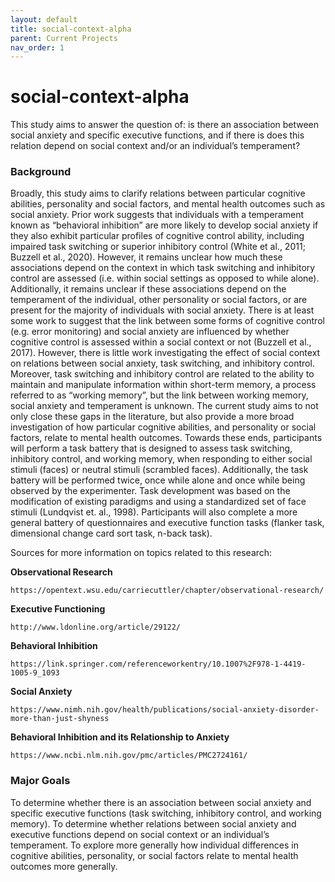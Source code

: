 ```yaml
---
layout: default
title: social-context-alpha
parent: Current Projects
nav_order: 1
---
```


# social-context-alpha

This study aims to answer the question of: is there an association between social anxiety and specific executive functions, and if there is does this relation depend on social context and/or an individual’s temperament?

### Background

Broadly, this study aims to clarify relations between particular cognitive abilities, personality and social factors, and mental health outcomes such as social anxiety. Prior work suggests that individuals with a temperament known as “behavioral inhibition” are more likely to develop social anxiety if they also exhibit particular profiles of cognitive control ability, including impaired task switching or superior inhibitory control (White et al., 2011; Buzzell et al., 2020). However, it remains unclear how much these associations depend on the context in which task switching and inhibitory control are assessed (i.e. within social settings as opposed to while alone). Additionally, it remains unclear if these associations depend on the temperament of the individual, other personality or social factors, or are present for the majority of individuals with social anxiety. There is at least some work to suggest that the link between some forms of cognitive control (e.g. error monitoring) and social anxiety are influenced by whether cognitive control is assessed within a social context or not (Buzzell et al., 2017). However, there is little work investigating the effect of social context on relations between social anxiety, task switching, and inhibitory control. Moreover, task switching and inhibitory control are related to the ability to maintain and manipulate information within short-term memory, a process referred to as “working memory”, but the link between working memory, social anxiety and temperament is unknown. The current study aims to not only close these gaps in the literature, but also provide a more broad investigation of how particular cognitive abilities, and personality or social factors, relate to mental health outcomes. Towards these ends, participants will perform a task battery that is designed to assess task switching, inhibitory control, and working memory, when responding to either social stimuli (faces) or neutral stimuli (scrambled faces). Additionally, the task battery will be performed twice, once while alone and once while being observed by the experimenter. Task development was based on the modification of existing paradigms and using a standardized set of face stimuli (Lundqvist et. al., 1998). Participants will also complete a more general battery of questionnaires and executive function tasks (flanker task, dimensional change card sort task, n-back task).

Sources for more information on topics related to this research:

**Observational Research**

	https://opentext.wsu.edu/carriecuttler/chapter/observational-research/
**Executive Functioning** 

	http://www.ldonline.org/article/29122/
	
**Behavioral Inhibition**

	https://link.springer.com/referenceworkentry/10.1007%2F978-1-4419-1005-9_1093
	
**Social Anxiety**

	https://www.nimh.nih.gov/health/publications/social-anxiety-disorder-more-than-just-shyness

**Behavioral Inhibition and its Relationship to Anxiety**

	https://www.ncbi.nlm.nih.gov/pmc/articles/PMC2724161/

### Major Goals

To determine whether there is an association between social anxiety and specific executive functions (task switching, inhibitory control, and working memory). To determine whether relations between social anxiety and executive functions depend on social context or an individual’s temperament. To explore more generally how individual differences in cognitive abilities, personality, or social factors relate to mental health outcomes more generally.
